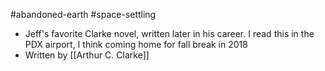 #abandoned-earth #space-settling

- Jeff's favorite Clarke novel, written later in his career. I read this in the PDX airport, I think coming home for fall break in 2018
- Written by [[Arthur C. Clarke]]